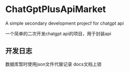 # ChatGptPlusApiMarket

A simple secondary development projecf for chatgpt api

一个简单的二次开发chatgpt api的项目，用于封装api

## 开发日志

数据库暂时使用json文件代替记录 docs文档上锁

